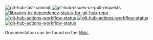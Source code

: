 ![git-hub-last-commit](https://img.shields.io/github/last-commit/kevindheath/nugetpackages?color=blue&style=plastic&logo=github&label=Last%20Commit)
![git-hub-issues-or-pull-requests](https://img.shields.io/github/issues/kevindheath/nugetpackages?color=blue&style=plastic&logo=github&label=Issues)
[![libraries-io-dependency-status-for-git-hub-repo](https://img.shields.io/librariesio/github/kevindheath/nugetpackages?color=blue&style=plastic&logo=librariesdotio&label=Dependencies)](https://github.com/librariesio/libraries.io?tab=readme-ov-file#librariesio-)
\
[![git-hub-actions-workflow-status](https://img.shields.io/github/actions/workflow/status/kevindheath/nugetpackages/merge.yml?style=plastic&label=%E2%99%BE%EF%B8%8F%20Pull%20Request%20Merge)](https://github.com/kevindheath/nugetpackages/actions/workflows/merge.yml)
[![git-hub-actions-workflow-status](https://img.shields.io/github/actions/workflow/status/kevindheath/nugetpackages/runtests.yml?style=plastic&label=%F0%9F%9A%A5%20Run%20Tests)](https://github.com/kevindheath/nugetpackages/actions/workflows/runtests.yml)
[![git-hub-actions-workflow-status](https://img.shields.io/github/actions/workflow/status/kevindheath/nugetpackages/publish.yml?style=plastic&label=%F0%9F%93%A6%20Publish%20Packages)](https://github.com/kevindheath/nugetpackages/actions/workflows/publish.yml)


Documentation can be found on the *[Wiki.](https://github.com/KevinDHeath/NuGetPackages/wiki/Home)*